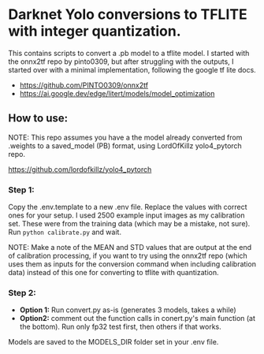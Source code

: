 # Darknet Yolo conversions to TFLITE with integer quantization.

This contains scripts to convert a .pb model to a tflite model.  I started with the onnx2tf repo by pinto0309, but after struggling with the outputs, I started over with a minimal implementation, following the google tf lite docs.

- https://github.com/PINTO0309/onnx2tf
- https://ai.google.dev/edge/litert/models/model_optimization

## How to use:

NOTE: This repo assumes you have a the model already converted from .weights to a saved_model (PB) format, using LordOfKillz yolo4_pytorch repo.

https://github.com/lordofkillz/yolo4_pytorch

### Step 1:

Copy the .env.template to a new .env file.
Replace the values with correct ones for your setup.
I used 2500 example input images as my calibration set.  These were from the training data (which may be a mistake, not sure).
Run ```python calibrate.py``` and wait.

NOTE: Make a note of the MEAN and STD values that are output at the end of calibration processing, if you want to try using the onnx2tf repo (which uses them as inputs for the conversion command when including calibration data) instead of this one for converting to tflite with quantization. 

### Step 2:

- __Option 1:__
Run convert.py as-is (generates 3 models, takes a while)
- __Option2:__
comment out the function calls in conert.py's main function (at the bottom).  Run only fp32 test first, then others if that works.

Models are saved to the MODELS_DIR folder set in your .env file.

